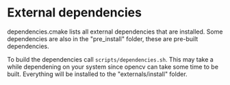 # External dependencies

dependencies.cmake lists all external dependencies that are installed. Some dependencies are also in the "pre_install" folder, these are pre-built dependencies.

To build the dependencies call `scripts/dependencies.sh`. This may take a while dependening on your system since opencv can take some time to be built. Everything will be installed to the "externals/install" folder.
